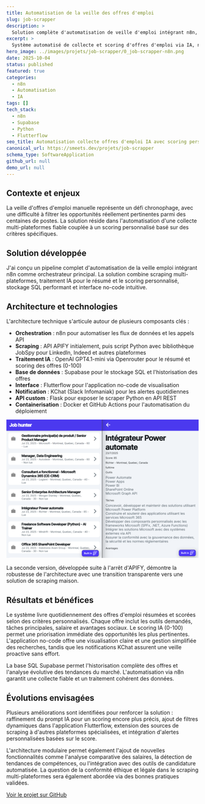 ```yaml
---
title: Automatisation de la veille des offres d'emploi
slug: job-scrapper
description: >
  Solution complète d'automatisation de veille d'emploi intégrant n8n, scraping multi-sources, IA de scoring personnalisé, base SQL et application no-code pour une gestion optimisée des offres.
excerpt: >
  Système automatisé de collecte et scoring d'offres d'emploi via IA, n8n et application no-code pour une veille personnalisée...
hero_image: ../images/projets/job-scrapper/0_job-scrapper-n8n.png
date: 2025-10-04
status: published
featured: true
categories:
  - n8n
  - Automatisation
  - IA
tags: []
tech_stack:
  - n8n
  - Supabase
  - Python
  - Flutterflow
seo_title: Automatisation collecte offres d'emploi IA avec scoring personnalisé
canonical_url: https://smeets.dev/projets/job-scrapper
schema_type: SoftwareApplication
github_url: null
demo_url: null
---
```


## Contexte et enjeux

La veille d'offres d'emploi manuelle représente un défi chronophage, avec une difficulté à filtrer les opportunités réellement pertinentes parmi des centaines de postes. La solution réside dans l'automatisation d'une collecte multi-plateformes fiable couplée à un scoring personnalisé basé sur des critères spécifiques.

## Solution développée

J'ai conçu un pipeline complet d'automatisation de la veille emploi intégrant n8n comme orchestrateur principal. La solution combine scraping multi-plateformes, traitement IA pour le résumé et le scoring personnalisé, stockage SQL performant et interface no-code intuitive.

## Architecture et technologies

L'architecture technique s'articule autour de plusieurs composants clés :

- **Orchestration** : n8n pour automatiser les flux de données et les appels API
- **Scraping** : API APIFY initialement, puis script Python avec bibliothèque JobSpy pour LinkedIn, Indeed et autres plateformes
- **Traitement IA** : OpenAI GPT4.1-mini via Openrouter pour le résumé et scoring des offres (0-100)
- **Base de données** : Supabase pour le stockage SQL et l'historisation des offres
- **Interface** : Flutterflow pour l'application no-code de visualisation
- **Notification** : KChat (Slack Infomaniak) pour les alertes quotidiennes
- **API custom** : Flask pour exposer le scraper Python en API REST
- **Containerisation** : Docker et GitHub Actions pour l'automatisation du déploiement

![Interface Flutterflow](../../images/projets/job-scrapper/1_job-scrapper-app.png)

La seconde version, développée suite à l'arrêt d'APIFY, démontre la robustesse de l'architecture avec une transition transparente vers une solution de scraping maison.

## Résultats et bénéfices

Le système livre quotidiennement des offres d'emploi résumées et scorées selon des critères personnalisés. Chaque offre inclut les outils demandés, tâches principales, salaire et avantages sociaux. Le scoring IA (0-100) permet une priorisation immédiate des opportunités les plus pertinentes. L'application no-code offre une visualisation claire et une gestion simplifiée des recherches, tandis que les notifications KChat assurent une veille proactive sans effort.

La base SQL Supabase permet l'historisation complète des offres et l'analyse évolutive des tendances du marché. L'automatisation via n8n garantit une collecte fiable et un traitement cohérent des données.

## Évolutions envisagées

Plusieurs améliorations sont identifiées pour renforcer la solution : raffinement du prompt IA pour un scoring encore plus précis, ajout de filtres dynamiques dans l'application Flutterflow, extension des sources de scraping à d'autres plateformes spécialisées, et intégration d'alertes personnalisées basées sur le score.

L'architecture modulaire permet également l'ajout de nouvelles fonctionnalités comme l'analyse comparative des salaires, la détection de tendances de compétences, ou l'intégration avec des outils de candidature automatisée. La question de la conformité éthique et légale dans le scraping multi-plateformes sera également abordée via des bonnes pratiques validées.

[Voir le projet sur GitHub](https://github.com/antoinesmts/Jobs-scrapper)